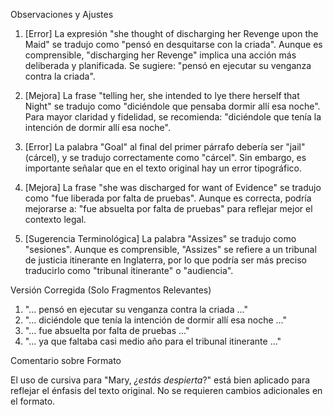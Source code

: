Observaciones y Ajustes

1. [Error] La expresión "she thought of discharging her Revenge upon the Maid" se tradujo como "pensó en desquitarse con la criada". Aunque es comprensible, "discharging her Revenge" implica una acción más deliberada y planificada. Se sugiere: "pensó en ejecutar su venganza contra la criada".

2. [Mejora] La frase "telling her, she intended to lye there herself that Night" se tradujo como "diciéndole que pensaba dormir allí esa noche". Para mayor claridad y fidelidad, se recomienda: "diciéndole que tenía la intención de dormir allí esa noche".

3. [Error] La palabra "Goal" al final del primer párrafo debería ser "jail" (cárcel), y se tradujo correctamente como "cárcel". Sin embargo, es importante señalar que en el texto original hay un error tipográfico.

4. [Mejora] La frase "she was discharged for want of Evidence" se tradujo como "fue liberada por falta de pruebas". Aunque es correcta, podría mejorarse a: "fue absuelta por falta de pruebas" para reflejar mejor el contexto legal.

5. [Sugerencia Terminológica] La palabra "Assizes" se tradujo como "sesiones". Aunque es comprensible, "Assizes" se refiere a un tribunal de justicia itinerante en Inglaterra, por lo que podría ser más preciso traducirlo como "tribunal itinerante" o "audiencia".

Versión Corregida (Solo Fragmentos Relevantes)

1. "... pensó en ejecutar su venganza contra la criada ..."
2. "... diciéndole que tenía la intención de dormir allí esa noche ..."
3. "... fue absuelta por falta de pruebas ..."
4. "... ya que faltaba casi medio año para el tribunal itinerante ..."

Comentario sobre Formato

El uso de cursiva para "Mary, *¿estás despierta*?" está bien aplicado para reflejar el énfasis del texto original. No se requieren cambios adicionales en el formato.